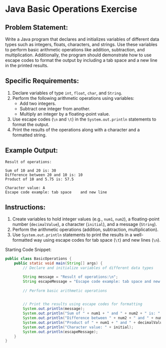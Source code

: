 # Java Basic Operations Exercise

## Problem Statement:
Write a Java program that declares and initializes variables of different data types such as integers, floats, characters, and strings. Use these variables to perform basic arithmetic operations like addition, subtraction, and multiplication. Additionally, the program should demonstrate how to use escape codes to format the output by including a tab space and a new line in the printed results.

## Specific Requirements:
1. Declare variables of type `int`, `float`, `char`, and `String`.
2. Perform the following arithmetic operations using variables:
    - Add two integers.
    - Subtract one integer from another.
    - Multiply an integer by a floating-point value.
3. Use escape codes (`\n` and `\t`) in the `System.out.println` statements to format the output.
4. Print the results of the operations along with a character and a formatted string.

## Example Output:
```text
Result of operations:

Sum of 10 and 20 is: 30
Difference between 20 and 10 is: 10
Product of 10 and 5.75 is: 57.5

Character value: A
Escape code example: tab space    and new line
```


## Instructions:
1. Create variables to hold integer values (e.g., `num1`, `num2`), a floating-point number (`decimalValue`), a character (`initial`), and a message (`String`).
2. Perform the arithmetic operations (addition, subtraction, multiplication).
3. Use `System.out.println` statements to print the results in a well-formatted way using escape codes for tab space (`\t`) and new lines (`\n`).

Starting Code Snippet:
```java
public class BasicOperations {
    public static void main(String[] args) {
        // Declare and initialize variables of different data types

        String message = "Result of operations:\n";
        String escapeMessage = "Escape code example: tab space and new line";
        
        // Perform basic arithmetic operations

        
        // Print the results using escape codes for formatting
        System.out.println(message);
        System.out.println("Sum of " + num1 + " and " + num2 + " is: " + sum);
        System.out.println("Difference between " + num2 + " and " + num1 + " is: " + difference);
        System.out.println("Product of " + num1 + " and " + decimalValue + " is: " + product + "\n");
        System.out.println("Character value: " + initial);
        System.out.println(escapeMessage);
    }
}
```

